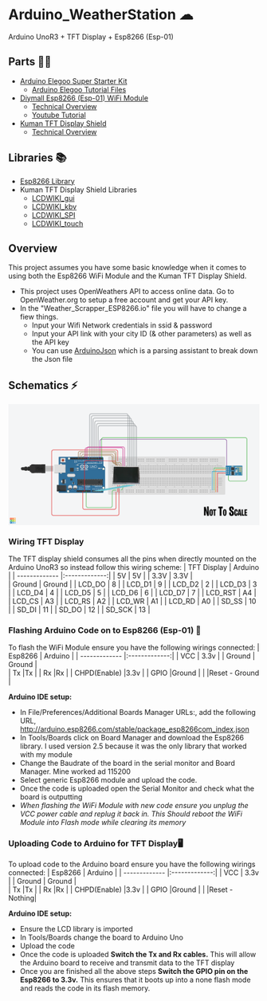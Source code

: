 # Arduino_WeatherStation ☁
Arduino UnoR3 + TFT Display + Esp8266 (Esp-01)

## Parts 🔧🔨
* [Arduino Elegoo Super Starter Kit](https://www.amazon.ca/Elegoo-Project-Starter-Tutorial-Arduino/dp/B01D8KOZF4/ref=sr_1_1_sspa?dchild=1&keywords=arduino&qid=1603991079&s=electronics&sr=1-1-spons&psc=1&spLa=ZW5jcnlwdGVkUXVhbGlmaWVyPUEyNTlMVTJPSjZBUklUJmVuY3J5cHRlZElkPUEwNDYwNTY1MVhHMUM4TklJS1NIJmVuY3J5cHRlZEFkSWQ9QTA5MTU0MDIyTlVaRkYwNUZNRFY1JndpZGdldE5hbWU9c3BfYXRmJmFjdGlvbj1jbGlja1JlZGlyZWN0JmRvTm90TG9nQ2xpY2s9dHJ1ZQ==)
  - [Arduino Elegoo Tutorial Files](https://www.elegoo.com/pages/arduino-kits-support-files)
* [Diymall Esp8266 (Esp-01) WiFi Module](https://www.amazon.ca/Diymall%C2%AE-Esp8266-Wireless-Transceiver-Mega2560/dp/B00O34AGSU/ref=sr_1_1?dchild=1&keywords=diymall+esp8266&qid=1603991104&s=electronics&sr=1-1)
  - [Technical Overview](https://nurdspace.nl/ESP8266#Introduction)
  - [Youtube Tutorial](https://www.youtube.com/watch?v=qU76yWHeQuw)
* [Kuman TFT Display Shield](https://www.amazon.ca/Kuman-Arduino-Screen-Tutorials-Mega2560/dp/B075FP83V5/ref=sr_1_10?dchild=1&keywords=TFT+display&qid=1604343441&sr=8-10)
  - [Technical Overview](http://www.lcdwiki.com/3.5inch_Arduino_Display-UNO)

## Libraries 📚
* [Esp8266 Library](https://github.com/sleemanj/ESP8266_Simple)
* Kuman TFT Display Shield Libraries
  - [LCDWIKI_gui](https://github.com/lcdwiki/LCDWIKI_gui)
  - [LCDWIKI_kbv](https://github.com/lcdwiki/LCDWIKI_kbv)
  - [LCDWIKI_SPI](https://github.com/lcdwiki/LCDWIKI_SPI)
  - [LCDWIKI_touch](https://github.com/lcdwiki/LCDWIKI_touch)
  
## Overview
This project assumes you have some basic knowledge when it comes to using both the Esp8266 WiFi Module and the Kuman TFT Display Shield.  
* This project uses OpenWeathers API to access online data. Go to OpenWeather.org to setup a free account and get your API key.
* In the "Weather_Scrapper_ESP8266.io" file you will have to change a fiew things.
  - Input your Wifi Network credentials in ssid & password
  - Input your API link with your city ID (& other parameters) as well as the API key
  - You can use [ArduinoJson](https://arduinojson.org/v5/assistant/) which is a parsing assistant to break down the Json file
  
 ## Schematics ⚡
<p> 
  <img align='Center' src="https://github.com/Raziz1/Arduino_WeatherStation/blob/main/images/Schematic.png? raw=true">
</p>

### Wiring TFT Display 
The TFT display shield consumes all the pins when directly mounted on the Arduino UnoR3 so instead follow this wiring scheme:
| TFT Display   | Arduino      |
| ------------- |:-------------:| 
| 5V            | 5V            | 
| 3.3V          | 3.3V          |   
| Ground        | Ground        | 
| LCD_DO        | 8             | 
| LCD_D1        | 9             | 
| LCD_D2        | 2             | 
| LCD_D3        | 3             | 
| LCD_D4        | 4             |
| LCD_D5        | 5             | 
| LCD_D6        | 6             | 
| LCD_D7        | 7             | 
| LCD_RST       | A4             | 
| LCD_CS        | A3             | 
| LCD_RS        | A2             | 
| LCD_WR        | A1             | 
| LCD_RD        | A0             | 
| SD_SS        | 10             | 
| SD_DI        | 11             | 
| SD_DO       | 12             | 
| SD_SCK        | 13             | 

### Flashing Arduino Code on to Esp8266 (Esp-01) 📶
To flash the WiFi Module ensure you have the following wirings connected:
| Esp8266        | Arduino      |
| ------------- |:-------------:| 
| VCC           | 3.3v          | 
| Ground        | Ground        |   
| Tx            |Tx             | 
| Rx            |Rx             | 
| CHPD(Enable)  |3.3v           | 
| GPIO          |Ground         | 
|               |Reset - Ground | 

**Arduino IDE setup:**
* In File/Preferences/Additional Boards Manager URLs:, add the following URL, http://arduino.esp8266.com/stable/package_esp8266com_index.json
* In Tools/Boards click on Board Manager and download the Esp8266 library. I used version 2.5 because it was the only library that worked with my module
* Change the Baudrate of the board in the serial monitor and Board Manager. Mine worked ad 115200
* Select generic Esp8266 module and upload the code.
* Once the code is uploaded open the Serial Monitor and check what the board is outputting
* *When flashing the WiFi Module with new code ensure you unplug the VCC power cable and replug it back in. This Should reboot the WiFi Module into Flash mode while clearing its memory*

### Uploading Code to Arduino for TFT Display🖥
To upload code to the Arduino board ensure you have the following wirings connected:
| Esp8266        | Arduino      |
| ------------- |:-------------:| 
| VCC           | 3.3v          | 
| Ground        | Ground        |   
| Tx            |Tx             | 
| Rx            |Rx             | 
| CHPD(Enable)  |3.3v           | 
| GPIO          |Ground         | 
|               |Reset - Nothing| 

**Arduino IDE setup:**
* Ensure the LCD library is imported
* In Tools/Boards change the board to Arduino Uno 
* Upload the code
* Once the code is uploaded **Switch the Tx and Rx cables.** This will allow the Arduino board to receive and transmit data to the TFT display
* Once you are finished all the above steps **Switch the GPIO pin on the Esp8266 to 3.3v.** This ensures that it boots up into a none flash mode and reads the code in its flash memory.
